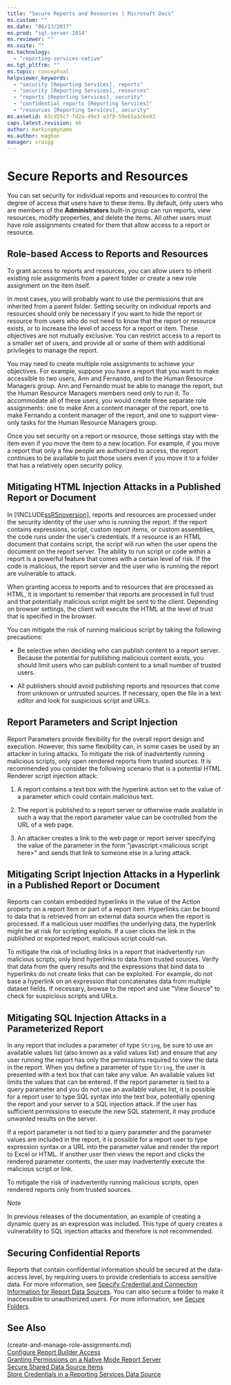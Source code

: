 ```yaml
---
title: "Secure Reports and Resources | Microsoft Docs"
ms.custom: ""
ms.date: "06/13/2017"
ms.prod: "sql-server-2014"
ms.reviewer: ""
ms.suite: ""
ms.technology: 
  - "reporting-services-native"
ms.tgt_pltfrm: ""
ms.topic: conceptual
helpviewer_keywords: 
  - "security [Reporting Services], reports"
  - "security [Reporting Services], resources"
  - "reports [Reporting Services], security"
  - "confidential reports [Reporting Services]"
  - "resources [Reporting Services], security"
ms.assetid: 63cd55c7-fd2a-49e3-a3f8-59eb1a1c6e83
caps.latest.revision: 46
author: markingmyname
ms.author: maghan
manager: craigg
---
```

# Secure Reports and Resources
  You can set security for individual reports and resources to control the degree of access that users have to these items. By default, only users who are members of the **Administrators** built-in group can run reports, view resources, modify properties, and delete the items. All other users must have role assignments created for them that allow access to a report or resource.  
  
## Role-based Access to Reports and Resources  
 To grant access to reports and resources, you can allow users to inherit existing role assignments from a parent folder or create a new role assignment on the item itself.  
  
 In most cases, you will probably want to use the permissions that are inherited from a parent folder. Setting security on individual reports and resources should only be necessary if you want to hide the report or resource from users who do not need to know that the report or resource exists, or to increase the level of access for a report or item. These objectives are not mutually exclusive. You can restrict access to a report to a smaller set of users, and provide all or some of them with additional privileges to manage the report.  
  
 You may need to create multiple role assignments to achieve your objectives. For example, suppose you have a report that you want to make accessible to two users, Ann and Fernando, and to the Human Resource Managers group. Ann and Fernando must be able to manage the report, but the Human Resource Managers members need only to run it. To accommodate all of these users, you would create three separate role assignments: one to make Ann a content manager of the report, one to make Fernando a content manager of the report, and one to support view-only tasks for the Human Resource Managers group.  
  
 Once you set security on a report or resource, those settings stay with the item even if you move the item to a new location. For example, if you move a report that only a few people are authorized to access, the report continues to be available to just those users even if you move it to a folder that has a relatively open security policy.  
  
## Mitigating HTML Injection Attacks in a Published Report or Document  
 In [!INCLUDE[ssRSnoversion](../../includes/ssrsnoversion-md.md)], reports and resources are processed under the security identity of the user who is running the report. If the report contains expressions, script, custom report items, or custom assemblies, the code runs under the user's credentials. If a resource is an HTML document that contains script, the script will run when the user opens the document on the report server. The ability to run script or code within a report is a powerful feature that comes with a certain level of risk. If the code is malicious, the report server and the user who is running the report are vulnerable to attack.  
  
 When granting access to reports and to resources that are processed as HTML, it is important to remember that reports are processed in full trust and that potentially malicious script might be sent to the client. Depending on browser settings, the client will execute the HTML at the level of trust that is specified in the browser.  
  
 You can mitigate the risk of running malicious script by taking the following precautions:  
  
-   Be selective when deciding who can publish content to a report server. Because the potential for publishing malicious content exists, you should limit users who can publish content to a small number of trusted users.  
  
-   All publishers should avoid publishing reports and resources that come from unknown or untrusted sources. If necessary, open the file in a text editor and look for suspicious script and URLs.  
  
## Report Parameters and Script Injection  
 Report Parameters provide flexibility for the overall report design and execution. However, this same flexibility can, in some cases be used by an attacker in luring attacks. To mitigate the risk of inadvertently running malicious scripts, only open rendered reports from trusted sources. It is recommended you consider the following scenario that is a potential HTML Renderer script injection attack:  
  
1.  A report contains a text box with the hyperlink action set to the value of a parameter which could contain malicious text.  
  
2.  The report is published to a report server or otherwise made available in such a way that the report parameter value can be controlled from the URL of a web page.  
  
3.  An attacker creates a link to the web page or report server specifying the value of the parameter in the form "javascript:\<malicious script here>" and sends that link to someone else in a luring attack.  
  
## Mitigating Script Injection Attacks in a Hyperlink in a Published Report or Document  
 Reports can contain embedded hyperlinks in the value of the Action property on a report item or part of a report item. Hyperlinks can be bound to data that is retrieved from an external data source when the report is processed. If a malicious user modifies the underlying data, the hyperlink might be at risk for scripting exploits. If a user clicks the link in the published or exported report, malicious script could run.  
  
 To mitigate the risk of including links in a report that inadvertently run malicious scripts, only bind hyperlinks to data from trusted sources. Verify that data from the query results and the expressions that bind data to hyperlinks do not create links that can be exploited. For example, do not base a hyperlink on an expression that concatenates data from multiple dataset fields. If necessary, browse to the report and use "View Source" to check for suspicious scripts and URLs.  
  
## Mitigating SQL Injection Attacks in a Parameterized Report  
 In any report that includes a parameter of type `String`, be sure to use an available values list (also known as a valid values list) and ensure that any user running the report has only the permissions required to view the data in the report. When you define a parameter of type `String`, the user is presented with a text box that can take any value. An available values list limits the values that can be entered. If the report parameter is tied to a query parameter and you do not use an available values list, it is possible for a report user to type SQL syntax into the text box, potentially opening the report and your server to a SQL injection attack. If the user has sufficient permissions to execute the new SQL statement, it may produce unwanted results on the server.  
  
 If a report parameter is not tied to a query parameter and the parameter values are included in the report, it is possible for a report user to type expression syntax or a URL into the parameter value and render the report to Excel or HTML. If another user then views the report and clicks the rendered parameter contents, the user may inadvertently execute the malicious script or link.  
  
 To mitigate the risk of inadvertently running malicious scripts, open rendered reports only from trusted sources.  
  
> [!NOTE]  
>  In previous releases of the documentation, an example of creating a dynamic query as an expression was included. This type of query creates a vulnerability to SQL injection attacks and therefore is not recommended.  
  
## Securing Confidential Reports  
 Reports that contain confidential information should be secured at the data-access level, by requiring users to provide credentials to access sensitive data. For more information, see [Specify Credential and Connection Information for Report Data Sources](../report-data/specify-credential-and-connection-information-for-report-data-sources.md). You can also secure a folder to make it inaccessible to unauthorized users. For more information, see [Secure Folders](secure-folders.md).  
  
## See Also  
 (create-and-manage-role-assignments.md)   
 [Configure Report Builder Access](../report-server/configure-report-builder-access.md)   
 [Granting Permissions on a Native Mode Report Server](granting-permissions-on-a-native-mode-report-server.md)   
 [Secure Shared Data Source Items](secure-shared-data-source-items.md)   
 [Store Credentials in a Reporting Services Data Source](../report-data/store-credentials-in-a-reporting-services-data-source.md)  
  
  
